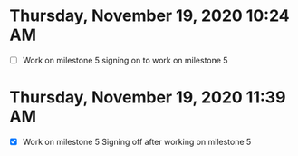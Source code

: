 # Thursday, November 19, 2020 10:24 AM
- [ ] Work on milestone 5
signing on to work on milestone 5
# Thursday, November 19, 2020 11:39 AM
- [x] Work on milestone 5
Signing off after working on milestone 5